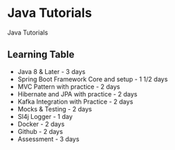 # Java Tutorials
Java Tutorials

## Learning Table
  - Java 8 & Later - 3 days 
  - Spring Boot Framework Core and setup - 1 1/2 days
  - MVC Pattern with practice - 2 days
  - Hibernate and JPA with practice - 2 days
  - Kafka Integration with Practice - 2 days 
  - Mocks & Testing - 2 days
  - Sl4j Logger - 1 day
  - Docker - 2 days
  - Github - 2 days
  - Assessment - 3 days
